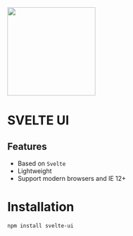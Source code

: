 <img width="200" src="https://raw.githubusercontent.com/sveltejs/svelte/29052aba7d0b78316d3a52aef1d7ddd54fe6ca84/site/static/images/svelte-android-chrome-512.png">

# SVELTE UI

## Features

- Based on `Svelte`
- Lightweight
- Support modern browsers and IE 12+

# Installation
```bash
npm install svelte-ui
```
